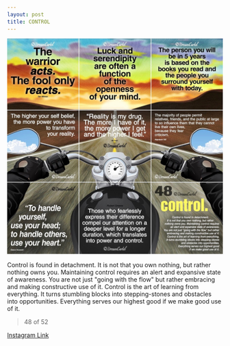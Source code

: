 ```yaml
---
layout: post
title: CONTROL
---
```


![48 CONTROL](/images/dc48.jpg)

Control is found in detachment. It is not that you own nothing, but rather nothing owns you. Maintaining control requires an alert and expansive state of awareness. You are not just "going with the flow" but rather embracing and making constructive use of it. Control is the art of learning from everything. It turns stumbling blocks into stepping-stones and obstacles into opportunities. Everything serves our highest good if we make good use of it.

> 48 of 52

[Instagram Link](https://www.instagram.com/p/3NRU11RMt/)
